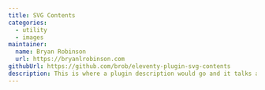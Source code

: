 ```yaml
---
title: SVG Contents
categories:
  - utility
  - images
maintainer:
  name: Bryan Robinson
  url: https://bryanlrobinson.com
githubUrl: https://github.com/brob/eleventy-plugin-svg-contents
description: This is where a plugin description would go and it talks about a lot of stuff!
---
```

